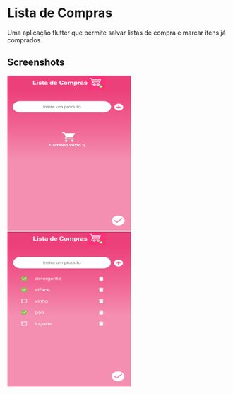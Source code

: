 # Lista de Compras
 Uma aplicação flutter que permite salvar listas de compra e marcar itens já comprados.
 
 ## Screenshots
 
 <img src="Screenshot_1.png" height="350" width="280"> <img src="Screenshot_2.png" height="350" width="280">

